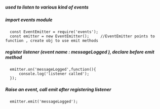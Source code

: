 ##### used to listen to various kind of events

##### import events module
      const EventEmitter = require('events');
      const emitter = new EventEmitter();     //EventEmitter points to function , create obj to use emit methods

##### register listener (event name : messageLogged ), declare before emit method
      emitter.on('messageLogged',function(){
          console.log('listener called');
      });


##### Raise an event, call emit after registering listener
      emitter.emit('messageLogged');
